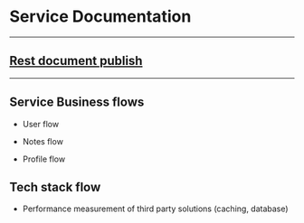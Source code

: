 # Service Documentation
---

## [Rest document publish](./rest-publish-doc.md)

---

## Service Business flows

- User flow

- Notes flow

- Profile flow


## Tech stack flow

- Performance measurement of third party solutions (caching, database)

